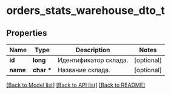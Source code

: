 # orders_stats_warehouse_dto_t

## Properties
Name | Type | Description | Notes
------------ | ------------- | ------------- | -------------
**id** | **long** | Идентификатор склада. | [optional] 
**name** | **char \*** | Название склада. | [optional] 

[[Back to Model list]](../README.md#documentation-for-models) [[Back to API list]](../README.md#documentation-for-api-endpoints) [[Back to README]](../README.md)


